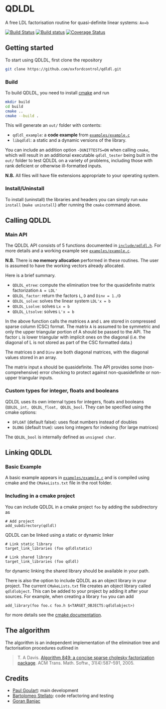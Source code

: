 # QDLDL
A free LDL factorisation routine for quasi-definite linear systems: `Ax=b`

[![Build Status](https://travis-ci.org/oxfordcontrol/qdldl.svg?branch=master)](https://travis-ci.org/oxfordcontrol/qdldl)
[![Build status](https://ci.appveyor.com/api/projects/status/ns4br7v6y3i5stai/branch/master?svg=true)](https://ci.appveyor.com/project/bstellato/qdldl-8q1mv/branch/master)
[![Coverage Status](https://coveralls.io/repos/github/oxfordcontrol/qdldl/badge.svg)](https://coveralls.io/github/oxfordcontrol/qdldl)


## Getting started
To start using QDLDL, first clone the repository

```bash
git clone https://github.com/oxfordcontrol/qdldl.git
```

### Build

To build QDLDL, you need to install [cmake](https://cmake.org/) and run

```bash
mkdir build
cd build
cmake ..
cmake --build .
```

This will generate an `out/` folder with contents:

- `qdldl_example`: a **code example** from [`examples/example.c`](./examples/example.c)
- `libqdldl`: a static and a dynamic versions of the library.

You can include an addition option `-DUNITTESTS=ON` when calling `cmake`, which will result in an additional executable `qdldl_tester` being built in the `out/` folder to test QDLDL on a variety of problems, including those with rank deficient or otherwise ill-formatted inputs.

**N.B.** All files will have file extensions appropriate to your operating system.


### Install/Uninstall

To install (uninstall) the libraries and headers you can simply run `make install` (`make uninstall`) after running the `cmake` command above.


## Calling QDLDL

### Main API

The QDLDL API consists of 5 functions documented in [`include/qdldl.h`](./include/qdldl.h).
For more details and a working example see [`examples/example.c`](./examples/example.c).

**N.B.** There is **no memory allocation** performed in these routines. The user is assumed to have the working vectors already allocated.

Here is a brief summary.

* `QDLDL_etree`: compute the elimination tree for the quasidefinite matrix factorization `A = LDL'`
* `QDLDL_factor`: return the factors `L`, `D` and `Dinv = 1./D`
* `QDLDL_solve`: solves the linear system `LDL'x = b`
* `QDLDL_Lsolve`: solves `Lx = b`
* `QDLDL_Ltsolve`: solves `L'x = b`

In the above function calls the matrices `A` and `L` are stored in compressed sparse column (CSC) format.   The matrix `A` is assumed to be symmetric and only the upper triangular portion of A should be passed to the API.   The factor `L` is lower triangular with implicit ones on the diagonal (i.e. the diagonal of L is not stored as part of the CSC formatted data.)

The matrices `D` and `Dinv` are both diagonal matrices, with the diagonal values stored in an array.

The matrix input `A` should be quasidefinite.   The API provides some (non-comprehensive) error checking to protect against non-quasidefinite or non-upper triangular inputs.

### Custom types for integer, floats and booleans
QDLDL uses its own internal types for integers, floats and booleans (`QDLDL_int, QDLDL_float, QDLDL_bool`. They can be specified using the cmake options:

- `DFLOAT` (default false): uses float numbers instead of doubles
- `DLONG` (default true): uses long integers for indexing (for large matrices)

The `QDLDL_bool` is internally defined as `unsigned char`.


## Linking QDLDL

### Basic Example
A basic example appears in [`examples/example.c`](./examples/example.c) and is compiled using cmake and the `CMakeLists.txt` file in the root folder.


### Including in a cmake project

You can include QDLDL in a cmake project `foo` by adding the subdirectory as
```
# Add project
add_subdirectory(qdldl)
```

QDLDL can be linked using a static or dynamic linker
```
# Link static library
target_link_libraries (foo qdldlstatic)

# Link shared library
target_link_libraries (foo qdldl)
```
for dynamic linking the shared library should be available in your path.

There is also the option to include QDLDL as an object library in your project.
The current `CMakeLists.txt` file creates an object library called `qdldlobject`.
This can be added to your project by adding it after your sources.
For example, when creating a library `foo` you can add

```
add_library(foo foo.c foo.h $<TARGET_OBJECTS:qdldlobject>)
```
for more details see the [cmake documentation](https://cmake.org/cmake/help/latest/command/add_library.html#object-libraries).


## The algorithm

The algorithm is an independent implementation of the elimination tree and factorisation procedures outlined in

> T. A Davis. [Algorithm 849: a concise sparse cholesky factorization package](https://dl.acm.org/citation.cfm?id=1114277). ACM Trans. Math. Softw., 31(4):587–591, 2005.


## Credits

- [Paul Goulart](http://users.ox.ac.uk/~engs1373/): main development
- [Bartolomeo Stellato](https://stellato.io/): code refactoring and testing
- [Goran Banjac](https://people.ee.ethz.ch/~gbanjac/)
